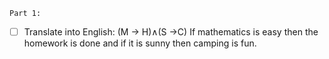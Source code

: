 ```
Part 1:
```
 - [ ] Translate into English: (M → H)∧(S →C)
 If mathematics is easy then the homework is done and if it is sunny then camping is fun.
